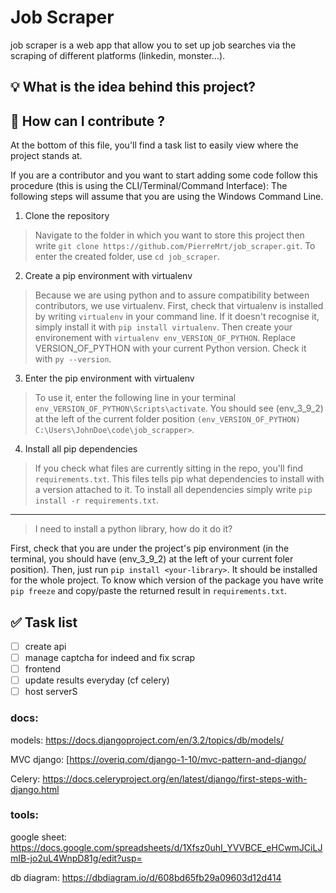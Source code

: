 # Job Scraper
job scraper is a web app that allow you to set up job searches via the scraping of different platforms (linkedin, monster...).

## :bulb: What is the idea behind this project?



## :open_book: How can I contribute ?

At the bottom of this file, you'll find a task list to easily view where the project stands at.

If you are a contributor and you want to start adding some code follow this procedure (this is using the CLI/Terminal/Command Interface):
The following steps will assume that you are using the Windows Command Line.

1. Clone the repository

> Navigate to the folder in which you want to store this project then write `git clone https://github.com/PierreMrt/job_scraper.git`. To enter the created folder, use `cd job_scraper`.

2. Create a pip environment with virtualenv

> Because we are using python and to assure compatibility between contributors, we use virtualenv. First, check that virtualenv is installed by writing `virtualenv` in your command line. If it doesn't recognise it, simply install it with `pip install virtualenv`. Then create your environement with `virtualenv env_VERSION_OF_PYTHON`. Replace VERSION_OF_PYTHON with your current Python version. Check it with `py --version`.

3. Enter the pip environment with virtualenv

> To use it, enter the following line in your terminal `env_VERSION_OF_PYTHON\Scripts\activate`. You should see (env_3_9_2) at the left of the current folder position `(env_VERSION_OF_PYTHON) C:\Users\JohnDoe\code\job_scrapper>`.

4. Install all pip dependencies

> If you check what files are currently sitting in the repo, you'll find `requirements.txt`. This files tells pip what dependencies to install with a version attached to it. To install all dependencies simply write `pip install -r requirements.txt`.

---

> I need to install a python library, how do it do it?

First, check that you are under the project's pip environment (in the terminal, you should have (env_3_9_2) at the left of your current foler position). Then, just run `pip install <your-library>`. It should be installed for the whole project. To know which version of the package you have write `pip freeze` and copy/paste the returned result in `requirements.txt`.

## :white_check_mark: Task list

- [ ] create api
- [ ] manage captcha for indeed and fix scrap
- [ ] frontend
- [ ] update results everyday (cf celery)
- [ ] host serverS

### docs:
models: https://docs.djangoproject.com/en/3.2/topics/db/models/

MVC django: [https://overiq.com/django-1-10/mvc-pattern-and-django/

Celery: https://docs.celeryproject.org/en/latest/django/first-steps-with-django.html

### tools:
google sheet:
https://docs.google.com/spreadsheets/d/1Xfsz0uhI_YVVBCE_eHCwmJCiLJmIB-jo2uL4WnpD81g/edit?usp=


db diagram:
https://dbdiagram.io/d/608bd65fb29a09603d12d414



